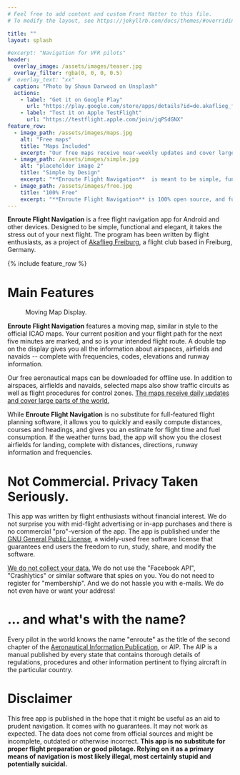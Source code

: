 ```yaml
---
# Feel free to add content and custom Front Matter to this file.
# To modify the layout, see https://jekyllrb.com/docs/themes/#overriding-theme-defaults

title: ""
layout: splash

#excerpt: "Navigation for VFR pilots"
header:
  overlay_image: /assets/images/teaser.jpg
  overlay_filter: rgba(0, 0, 0, 0.5)
#  overlay_text: "xx"
  caption: "Photo by Shaun Darwood on Unsplash"
  actions:
    - label: "Get it on Google Play"
      url: "https://play.google.com/store/apps/details?id=de.akaflieg_freiburg.enroute"
    - label: "Test it on Apple TestFlight"
      url: "https://testflight.apple.com/join/jqPSdGNX"
feature_row:
  - image_path: /assets/images/maps.jpg
    alt: "Free maps"
    title: "Maps Included"
    excerpt: "Our free maps receive near-weekly updates and cover large parts of the world. [More …](https://akaflieg-freiburg.github.io/enrouteText/manual/03-reference/mapData.html)"
  - image_path: /assets/images/simple.jpg
    alt: "placeholder image 2"
    title: "Simple by Design"
    excerpt: "**Enroute Flight Navigation**  is meant to be simple, functional, reliable and easy to learn."
  - image_path: /assets/images/free.jpg
    title: "100% Free"
    excerpt: "**Enroute Flight Navigation** is 100% open source, and fully non-commercial. [We do not collect your data.](/enroute/privacy)"
---
```


**Enroute Flight Navigation** is a free flight navigation app for Android and
other devices. Designed to be simple, functional and elegant, it takes the
stress out of your next flight. The program has been written by flight
enthusiasts, as a project of [Akaflieg Freiburg](https://akaflieg-freiburg.de),
a flight club based in Freiburg, Germany.

{% include feature_row %}

# Main Features

<figure style="width: 250px" class="align-right">
  <img src="{{ site.url }}{{ site.baseurl }}/assets/images/map.png" alt="">
  <figcaption>Moving Map Display.</figcaption>
</figure>

**Enroute Flight Navigation** features a moving map, similar in style to the
official ICAO maps.  Your current position and your flight path for the next
five minutes are marked, and so is your intended flight route. A double tap on
the display gives you all the information about airspaces, airfields and navaids
-- complete with frequencies, codes, elevations and runway information.

Our free aeronautical maps can be downloaded for offline use.  In addition to
airspaces, airfields and navaids, selected maps also show traffic circuits as
well as flight procedures for control zones.  [The maps receive daily updates
and cover large parts of the
world.](https://akaflieg-freiburg.github.io/enrouteText/manual/03-reference/mapData.html)

While **Enroute Flight Navigation** is no substitute for full-featured flight
planning software, it allows you to quickly and easily compute distances,
courses and headings, and gives you an estimate for flight time and fuel
consumption. If the weather turns bad, the app will show you the closest
airfields for landing, complete with distances, directions, runway information
and frequencies.


# Not Commercial. Privacy Taken Seriously.

This app was written by flight enthusiasts without financial interest. We do not
surprise you with mid-flight advertising or in-app purchases and there is no
commercial "pro"-version of the app. The app is published under the [GNU General
Public License](https://en.wikipedia.org/wiki/GNU_General_Public_License), a
widely-used free software license that guarantees end users the freedom to run,
study, share, and modify the software.

[We do not collect your
data.](https://akaflieg-freiburg.github.io/enrouteText/manual/04-appendix/privacy.html)
We do not use the "Facebook API", "Crashlytics" or similar software that spies
on you. You do not need to register for "membership". And we do not hassle you
with e-mails. We do not even have or want your address!


# … and what's with the name?

Every pilot in the world knows the name "enroute" as the title of the second
chapter of the [Aeronautical Information
Publication](https://en.wikipedia.org/wiki/Aeronautical_Information_Publication),
or AIP.  The AIP is a manual published by every state that contains thorough
details of regulations, procedures and other information pertinent to flying
aircraft in the particular country.


# Disclaimer

This free app is published in the hope that it might be useful as an aid to
prudent navigation. It comes with no guarantees. It may not work as expected.
The data does not come from official sources and might be incomplete, outdated
or otherwise incorrect.  **This app is no substitute for proper flight
preparation or good pilotage. Relying on it as a primary means of navigation is
most likely illegal, most certainly stupid and potentially suicidal.**
